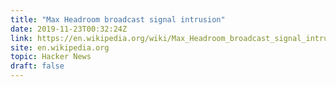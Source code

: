 ```yaml
---
title: "Max Headroom broadcast signal intrusion"
date: 2019-11-23T00:32:24Z
link: https://en.wikipedia.org/wiki/Max_Headroom_broadcast_signal_intrusion?utm_medium=RSS&utm_source=hune
site: en.wikipedia.org
topic: Hacker News
draft: false
---
```

